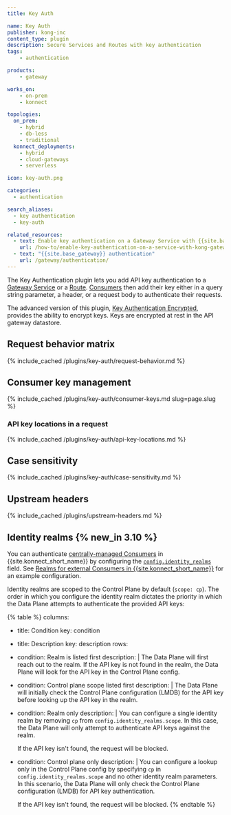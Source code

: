 ```yaml
---
title: Key Auth

name: Key Auth
publisher: kong-inc
content_type: plugin
description: Secure Services and Routes with key authentication
tags:
    - authentication

products:
    - gateway

works_on:
    - on-prem
    - konnect

topologies:
  on_prem:
    - hybrid
    - db-less
    - traditional
  konnect_deployments:
    - hybrid
    - cloud-gateways
    - serverless

icon: key-auth.png

categories:
  - authentication

search_aliases:
  - key authentication
  - key-auth

related_resources:
  - text: Enable key authentication on a Gateway Service with {{site.base_gateway}}
    url: /how-to/enable-key-authentication-on-a-service-with-kong-gateway/
  - text: "{{site.base_gateway}} authentication"
    url: /gateway/authentication/
---
```


The Key Authentication plugin lets you add API key authentication to a [Gateway Service](/gateway/entities/service/) or a [Route](/gateway/entities/route/).
[Consumers](/gateway/entities/consumer/) then add their key either in a query string parameter, a header, or a request body to authenticate their requests.

The advanced version of this plugin, [Key Authentication Encrypted](/plugins/key-auth-enc/), provides the ability to encrypt keys. Keys are encrypted at rest in the API gateway datastore.

## Request behavior matrix

{% include_cached /plugins/key-auth/request-behavior.md %}

## Consumer key management

{% include_cached /plugins/key-auth/consumer-keys.md slug=page.slug %}

### API key locations in a request

{% include_cached /plugins/key-auth/api-key-locations.md %}

## Case sensitivity

{% include_cached /plugins/key-auth/case-sensitivity.md %}

## Upstream headers

{% include_cached /plugins/upstream-headers.md %}

## Identity realms {% new_in 3.10 %}

You can authenticate [centrally-managed Consumers](/gateway/entities/consumer/#centralized-consumer-management) in {{site.konnect_short_name}} by configuring the [`config.identity_realms`](./reference/#schema--config-identity-realms) field.
See [Realms for external Consumers in {{site.konnect_short_name}}](/plugins/key-auth/examples/identity-realms/) for an example configuration.

Identity realms are scoped to the Control Plane by default (`scope: cp`). 
The order in which you configure the identity realm dictates the priority in which the Data Plane attempts to authenticate the provided API keys:

{% table %}
columns:
  - title: Condition
    key: condition
  - title: Description
    key: description
rows:
  - condition: Realm is listed first
    description: |
      The Data Plane will first reach out to the realm. If the API key is not found in the realm, the Data Plane will look for the API key in the Control Plane config. 
  - condition: Control plane scope listed first
    description: |
      The Data Plane will initially check the Control Plane configuration (LMDB) for the API key before looking up the API key in the realm.
  - condition: Realm only
    description: |
      You can configure a single identity realm by removing `cp` from `config.identity_realms.scope`. In this case, the Data Plane will only attempt to authenticate API keys against the realm. 
      
      If the API key isn't found, the request will be blocked.
  - condition: Control plane only
    description: |
      You can configure a lookup only in the Control Plane config by specifying `cp` in `config.identity_realms.scope` and no other identity realm parameters. In this scenario, the Data Plane will only check the Control Plane configuration (LMDB) for API key authentication. 
      
      If the API key isn't found, the request will be blocked.
{% endtable %}